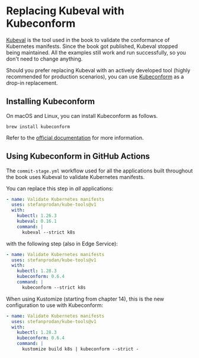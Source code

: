 # Replacing Kubeval with Kubeconform

[Kubeval](https://github.com/instrumenta/kubeval) is the tool used in the book to validate the conformance of Kubernetes manifests. Since the book got published, Kubeval stopped being maintained. All the examples still work and run successfully, so you don't need to change anything.

Should you prefer replacing Kubeval with an actively developed tool (highly recommended for production scenarios), you can use [Kubeconform](https://github.com/yannh/kubeconform) as a drop-in replacement.

## Installing Kubeconform

On macOS and Linux, you can install Kubeconform as follows.

```shell
brew install kubeconform
```

Refer to the [official documentation](https://github.com/yannh/kubeconform) for more information.

## Using Kubeconform in GitHub Actions

The `commit-stage.yml` workflow used for all the applications built throughout the book uses Kubeval to validate Kubernetes manifests.

You can replace this step in _all_ applications:

```yaml
- name: Validate Kubernetes manifests
  uses: stefanprodan/kube-tools@v1
  with:
    kubectl: 1.26.3
    kubeval: 0.16.1
    command: |
      kubeval --strict k8s
```

with the following step (also in Edge Service):

```yaml
- name: Validate Kubernetes manifests
  uses: stefanprodan/kube-tools@v1
  with:
    kubectl: 1.28.3
    kubeconform: 0.6.4
    command: |
      kubeconform --strict k8s
```

When using Kustomize (starting from chapter 14), this is the new configuration to use with Kubeconform:

```yaml
- name: Validate Kubernetes manifests
  uses: stefanprodan/kube-tools@v1
  with:
    kubectl: 1.28.3
    kubeconform: 0.6.4
    command: |
      kustomize build k8s | kubeconform --strict -
```
